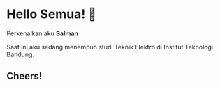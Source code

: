 # Hello Semua! 👋

Perkenalkan aku **Salman**

Saat ini aku sedang menempuh studi Teknik Elektro di Institut Teknologi Bandung.

## Cheers!
